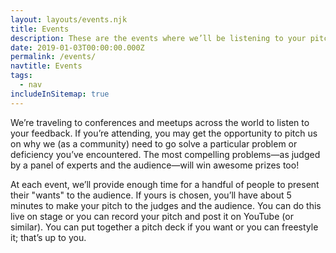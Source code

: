 ```yaml
---
layout: layouts/events.njk
title: Events
description: These are the events where we’ll be listening to your pitches on why we need to go solve a particular problem.
date: 2019-01-03T00:00:00.000Z
permalink: /events/
navtitle: Events
tags:
  - nav
includeInSitemap: true
---
```


We’re traveling to conferences and meetups across the world to listen to your feedback. If you’re attending, you may get the opportunity to pitch us on why we (as a community) need to go solve a particular problem or deficiency you’ve encountered. The most compelling problems—as judged by a panel of experts and the audience—will win awesome prizes too!

At each event, we’ll provide enough time for a handful of people to present their "wants" to the audience. If yours is chosen, you’ll have about 5 minutes to make your pitch to the judges and the audience. You can do this live on stage or you can record your pitch and post it on YouTube (or similar). You can put together a pitch deck if you want or you can freestyle it; that’s up to you.

